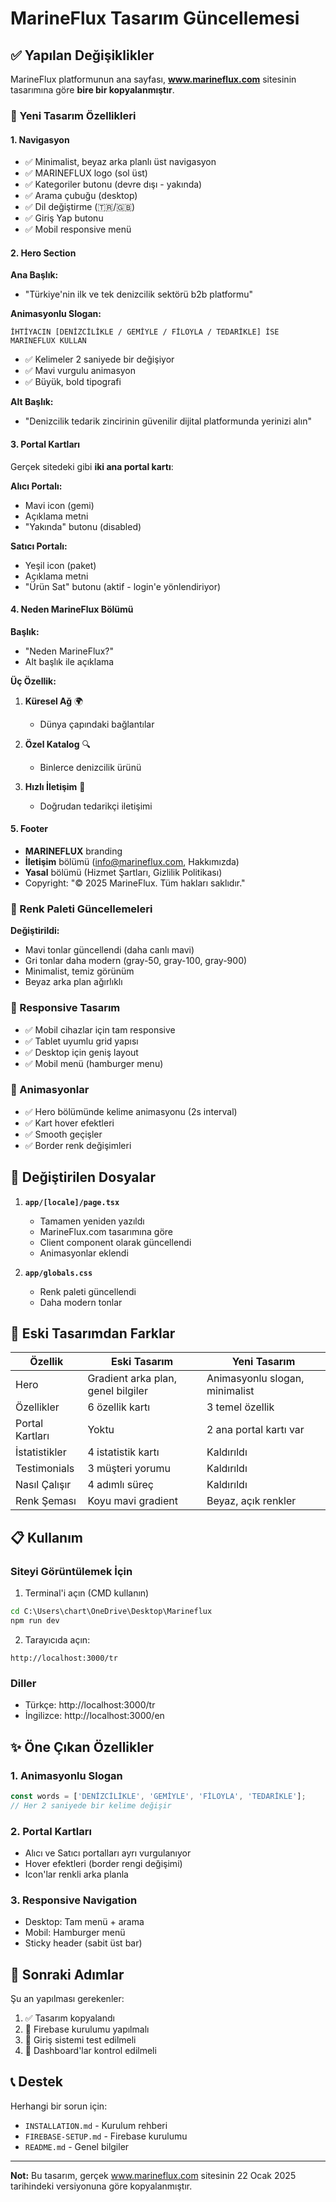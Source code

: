 # MarineFlux Tasarım Güncellemesi

## ✅ Yapılan Değişiklikler

MarineFlux platformunun ana sayfası, **www.marineflux.com** sitesinin tasarımına göre **bire bir kopyalanmıştır**.

### 🎨 Yeni Tasarım Özellikleri

#### 1. Navigasyon
- ✅ Minimalist, beyaz arka planlı üst navigasyon
- ✅ MARINEFLUX logo (sol üst)
- ✅ Kategoriler butonu (devre dışı - yakında)
- ✅ Arama çubuğu (desktop)
- ✅ Dil değiştirme (🇹🇷/🇬🇧)
- ✅ Giriş Yap butonu
- ✅ Mobil responsive menü

#### 2. Hero Section
**Ana Başlık:**
- "Türkiye'nin ilk ve tek denizcilik sektörü b2b platformu"

**Animasyonlu Slogan:**
```
İHTİYACIN [DENİZCİLİKLE / GEMİYLE / FİLOYLA / TEDARİKLE] İSE
MARINEFLUX KULLAN
```
- ✅ Kelimeler 2 saniyede bir değişiyor
- ✅ Mavi vurgulu animasyon
- ✅ Büyük, bold tipografi

**Alt Başlık:**
- "Denizcilik tedarik zincirinin güvenilir dijital platformunda yerinizi alın"

#### 3. Portal Kartları
Gerçek sitedeki gibi **iki ana portal kartı**:

**Alıcı Portalı:**
- Mavi icon (gemi)
- Açıklama metni
- "Yakında" butonu (disabled)

**Satıcı Portalı:**
- Yeşil icon (paket)
- Açıklama metni
- "Ürün Sat" butonu (aktif - login'e yönlendiriyor)

#### 4. Neden MarineFlux Bölümü
**Başlık:**
- "Neden MarineFlux?"
- Alt başlık ile açıklama

**Üç Özellik:**
1. **Küresel Ağ** 🌍
   - Dünya çapındaki bağlantılar
   
2. **Özel Katalog** 🔍
   - Binlerce denizcilik ürünü
   
3. **Hızlı İletişim** 💬
   - Doğrudan tedarikçi iletişimi

#### 5. Footer
- **MARINEFLUX** branding
- **İletişim** bölümü (info@marineflux.com, Hakkımızda)
- **Yasal** bölümü (Hizmet Şartları, Gizlilik Politikası)
- Copyright: "© 2025 MarineFlux. Tüm hakları saklıdır."

### 🎨 Renk Paleti Güncellemeleri

**Değiştirildi:**
- Mavi tonlar güncellendi (daha canlı mavi)
- Gri tonlar daha modern (gray-50, gray-100, gray-900)
- Minimalist, temiz görünüm
- Beyaz arka plan ağırlıklı

### 📱 Responsive Tasarım
- ✅ Mobil cihazlar için tam responsive
- ✅ Tablet uyumlu grid yapısı
- ✅ Desktop için geniş layout
- ✅ Mobil menü (hamburger menu)

### 🚀 Animasyonlar
- ✅ Hero bölümünde kelime animasyonu (2s interval)
- ✅ Kart hover efektleri
- ✅ Smooth geçişler
- ✅ Border renk değişimleri

## 📁 Değiştirilen Dosyalar

1. **`app/[locale]/page.tsx`**
   - Tamamen yeniden yazıldı
   - MarineFlux.com tasarımına göre
   - Client component olarak güncellendi
   - Animasyonlar eklendi

2. **`app/globals.css`**
   - Renk paleti güncellendi
   - Daha modern tonlar

## 🔄 Eski Tasarımdan Farklar

| Özellik | Eski Tasarım | Yeni Tasarım |
|---------|--------------|--------------|
| Hero | Gradient arka plan, genel bilgiler | Animasyonlu slogan, minimalist |
| Özellikler | 6 özellik kartı | 3 temel özellik |
| Portal Kartları | Yoktu | 2 ana portal kartı var |
| İstatistikler | 4 istatistik kartı | Kaldırıldı |
| Testimonials | 3 müşteri yorumu | Kaldırıldı |
| Nasıl Çalışır | 4 adımlı süreç | Kaldırıldı |
| Renk Şeması | Koyu mavi gradient | Beyaz, açık renkler |

## 📋 Kullanım

### Siteyi Görüntülemek İçin

1. Terminal'i açın (CMD kullanın)
```cmd
cd C:\Users\chart\OneDrive\Desktop\Marineflux
npm run dev
```

2. Tarayıcıda açın:
```
http://localhost:3000/tr
```

### Diller

- Türkçe: http://localhost:3000/tr
- İngilizce: http://localhost:3000/en

## ✨ Öne Çıkan Özellikler

### 1. Animasyonlu Slogan
```typescript
const words = ['DENİZCİLİKLE', 'GEMİYLE', 'FİLOYLA', 'TEDARİKLE'];
// Her 2 saniyede bir kelime değişir
```

### 2. Portal Kartları
- Alıcı ve Satıcı portalları ayrı vurgulanıyor
- Hover efektleri (border rengi değişimi)
- Icon'lar renkli arka planla

### 3. Responsive Navigation
- Desktop: Tam menü + arama
- Mobil: Hamburger menü
- Sticky header (sabit üst bar)

## 🎯 Sonraki Adımlar

Şu an yapılması gerekenler:
1. ✅ Tasarım kopyalandı
2. 🔄 Firebase kurulumu yapılmalı
3. 🔄 Giriş sistemi test edilmeli
4. 🔄 Dashboard'lar kontrol edilmeli

## 📞 Destek

Herhangi bir sorun için:
- `INSTALLATION.md` - Kurulum rehberi
- `FIREBASE-SETUP.md` - Firebase kurulumu
- `README.md` - Genel bilgiler

---

**Not:** Bu tasarım, gerçek www.marineflux.com sitesinin 22 Ocak 2025 tarihindeki versiyonuna göre kopyalanmıştır.




